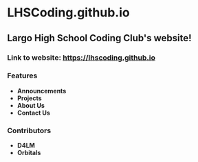 # LHSCoding.github.io
## Largo High School Coding Club's website!

### Link to website: https://lhscoding.github.io

### Features
* **Announcements**
* **Projects**
* **About Us**
* **Contact Us**

### Contributors
* **D4LM**
* **Orbitals**